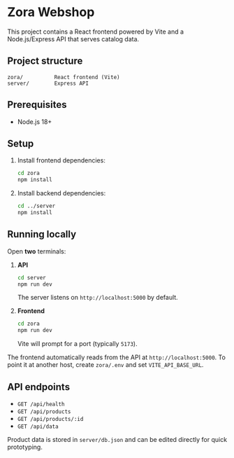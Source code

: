 # Zora Webshop

This project contains a React frontend powered by Vite and a Node.js/Express API that serves catalog data.

## Project structure

```
zora/          React frontend (Vite)
server/        Express API
```

## Prerequisites

- Node.js 18+

## Setup

1. Install frontend dependencies:
   ```bash
   cd zora
   npm install
   ```
2. Install backend dependencies:
   ```bash
   cd ../server
   npm install
   ```

## Running locally

Open **two** terminals:

1. **API**
   ```bash
   cd server
   npm run dev
   ```
   The server listens on `http://localhost:5000` by default.

2. **Frontend**
   ```bash
   cd zora
   npm run dev
   ```
   Vite will prompt for a port (typically `5173`).

The frontend automatically reads from the API at `http://localhost:5000`. To point it at another host, create `zora/.env` and set `VITE_API_BASE_URL`.

## API endpoints

- `GET /api/health`
- `GET /api/products`
- `GET /api/products/:id`
- `GET /api/data`

Product data is stored in `server/db.json` and can be edited directly for quick prototyping.
